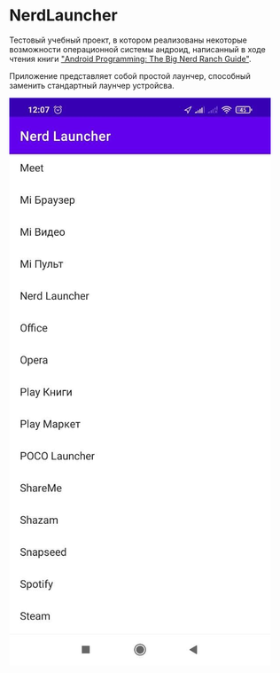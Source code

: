 # NerdLauncher
Тестовый учебный проект, в котором реализованы некоторые возможности операционной системы андроид,
написанный в ходе чтения книги ["Android Programming: The Big Nerd Ranch Guide"](https://www.amazon.com/Android-Programming-Ranch-Guide-Guides/dp/0135245125/ref=dp_ob_title_bk).

Приложение представляет собой простой лаунчер, способный заменить стандартный лаунчер устройсва.

![Внешний вид приложения](docs/images/screen.jpg "Внешний вид приложения")
